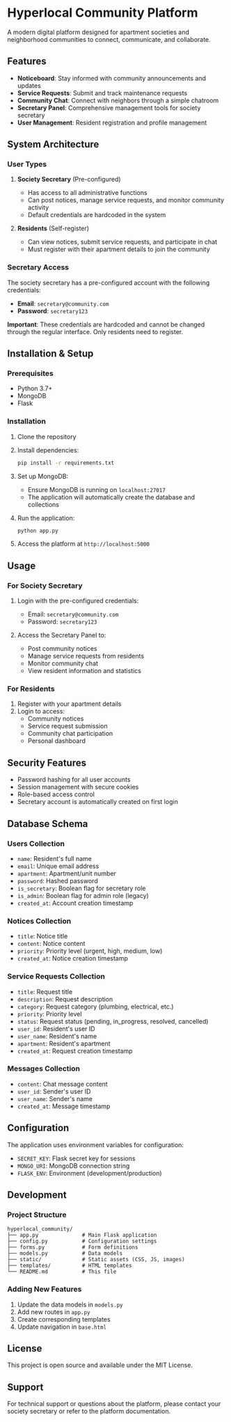# Hyperlocal Community Platform

A modern digital platform designed for apartment societies and neighborhood communities to connect, communicate, and collaborate.

## Features

- **Noticeboard**: Stay informed with community announcements and updates
- **Service Requests**: Submit and track maintenance requests
- **Community Chat**: Connect with neighbors through a simple chatroom
- **Secretary Panel**: Comprehensive management tools for society secretary
- **User Management**: Resident registration and profile management

## System Architecture

### User Types

1. **Society Secretary** (Pre-configured)
   - Has access to all administrative functions
   - Can post notices, manage service requests, and monitor community activity
   - Default credentials are hardcoded in the system

2. **Residents** (Self-register)
   - Can view notices, submit service requests, and participate in chat
   - Must register with their apartment details to join the community

### Secretary Access

The society secretary has a pre-configured account with the following credentials:
- **Email**: `secretary@community.com`
- **Password**: `secretary123`

**Important**: These credentials are hardcoded and cannot be changed through the regular interface. Only residents need to register.

## Installation & Setup

### Prerequisites

- Python 3.7+
- MongoDB
- Flask

### Installation

1. Clone the repository
2. Install dependencies:
   ```bash
   pip install -r requirements.txt
   ```

3. Set up MongoDB:
   - Ensure MongoDB is running on `localhost:27017`
   - The application will automatically create the database and collections

4. Run the application:
   ```bash
   python app.py
   ```

5. Access the platform at `http://localhost:5000`

## Usage

### For Society Secretary

1. Login with the pre-configured credentials:
   - Email: `secretary@community.com`
   - Password: `secretary123`

2. Access the Secretary Panel to:
   - Post community notices
   - Manage service requests from residents
   - Monitor community chat
   - View resident information and statistics

### For Residents

1. Register with your apartment details
2. Login to access:
   - Community notices
   - Service request submission
   - Community chat participation
   - Personal dashboard

## Security Features

- Password hashing for all user accounts
- Session management with secure cookies
- Role-based access control
- Secretary account is automatically created on first login

## Database Schema

### Users Collection
- `name`: Resident's full name
- `email`: Unique email address
- `apartment`: Apartment/unit number
- `password`: Hashed password
- `is_secretary`: Boolean flag for secretary role
- `is_admin`: Boolean flag for admin role (legacy)
- `created_at`: Account creation timestamp

### Notices Collection
- `title`: Notice title
- `content`: Notice content
- `priority`: Priority level (urgent, high, medium, low)
- `created_at`: Notice creation timestamp

### Service Requests Collection
- `title`: Request title
- `description`: Request description
- `category`: Request category (plumbing, electrical, etc.)
- `priority`: Priority level
- `status`: Request status (pending, in_progress, resolved, cancelled)
- `user_id`: Resident's user ID
- `user_name`: Resident's name
- `apartment`: Resident's apartment
- `created_at`: Request creation timestamp

### Messages Collection
- `content`: Chat message content
- `user_id`: Sender's user ID
- `user_name`: Sender's name
- `created_at`: Message timestamp

## Configuration

The application uses environment variables for configuration:

- `SECRET_KEY`: Flask secret key for sessions
- `MONGO_URI`: MongoDB connection string
- `FLASK_ENV`: Environment (development/production)

## Development

### Project Structure

```
hyperlocal_community/
├── app.py              # Main Flask application
├── config.py           # Configuration settings
├── forms.py            # Form definitions
├── models.py           # Data models
├── static/             # Static assets (CSS, JS, images)
├── templates/          # HTML templates
└── README.md           # This file
```

### Adding New Features

1. Update the data models in `models.py`
2. Add new routes in `app.py`
3. Create corresponding templates
4. Update navigation in `base.html`

## License

This project is open source and available under the MIT License.

## Support

For technical support or questions about the platform, please contact your society secretary or refer to the platform documentation. 